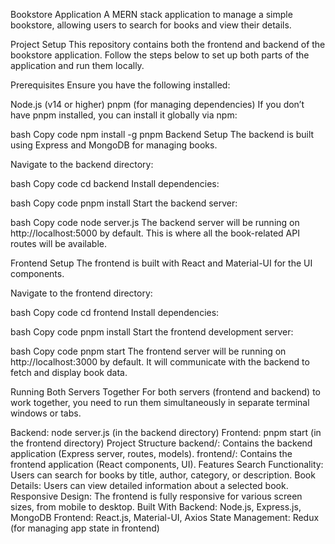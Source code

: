 Bookstore Application
A MERN stack application to manage a simple bookstore, allowing users to search for books and view their details.

Project Setup
This repository contains both the frontend and backend of the bookstore application. Follow the steps below to set up both parts of the application and run them locally.

Prerequisites
Ensure you have the following installed:

Node.js (v14 or higher)
pnpm (for managing dependencies)
If you don’t have pnpm installed, you can install it globally via npm:

bash
Copy code
npm install -g pnpm
Backend Setup
The backend is built using Express and MongoDB for managing books.

Navigate to the backend directory:

bash
Copy code
cd backend
Install dependencies:

bash
Copy code
pnpm install
Start the backend server:

bash
Copy code
node server.js
The backend server will be running on http://localhost:5000 by default. This is where all the book-related API routes will be available.

Frontend Setup
The frontend is built with React and Material-UI for the UI components.

Navigate to the frontend directory:

bash
Copy code
cd frontend
Install dependencies:

bash
Copy code
pnpm install
Start the frontend development server:

bash
Copy code
pnpm start
The frontend server will be running on http://localhost:3000 by default. It will communicate with the backend to fetch and display book data.

Running Both Servers Together
For both servers (frontend and backend) to work together, you need to run them simultaneously in separate terminal windows or tabs.

Backend: node server.js (in the backend directory)
Frontend: pnpm start (in the frontend directory)
Project Structure
backend/: Contains the backend application (Express server, routes, models).
frontend/: Contains the frontend application (React components, UI).
Features
Search Functionality: Users can search for books by title, author, category, or description.
Book Details: Users can view detailed information about a selected book.
Responsive Design: The frontend is fully responsive for various screen sizes, from mobile to desktop.
Built With
Backend: Node.js, Express.js, MongoDB
Frontend: React.js, Material-UI, Axios
State Management: Redux (for managing app state in frontend)
